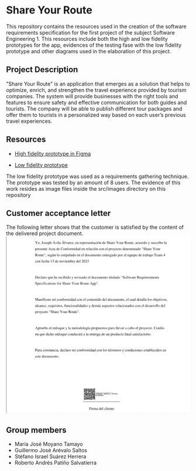 # Share Your Route

This repository contains the resources used in the creation of the software requirements specification for the first project of the subject Software Engineering 1.
This resources include both the high and low fidelity prototypes for the app, evidences of the testing fase with the low fidelity prototype and other diagrams used in the elaboration of this project.


## Project Description
"Share Your Route" is an application that emerges as a solution that helps to optimize, enrich,
and strengthen the travel experience provided by tourism companies.
The system will provide businesses with the right tools and features to ensure safety and effective
communication for both guides and tourists. The company will be able to publish different tour
packages and offer them to tourists in a personalized way based on each user’s previous travel
experiences.

## Resources
- [High fidelity prototype in Figma](https://www.figma.com/file/EQNc8YhJ3AQ8ux3ZyqoSfZ/Prototipo-(Copy)?type=design&node-id=0%3A1&mode=design&t=dVXTguQcIGfkiT5o-1)

- [Low fidelity prototype](https://marvelapp.com/prototype/a250061?)


The low fidelity prototype was used as a requirements gathering technique. The prototype was tested by an amount of 8 users.
The evidence of this work resides as image files inside the src/images directory on this repository


## Customer acceptance letter

The following letter shows that the customer is satisfied by the content of the delivered project document.
![customer_acceptance](src/customer_satisfaction_acceptance_letter/customer_acceptance.png)


## Group members
- María José Moyano Tamayo
- Guillermo José Arévalo Saltos
- Stéfano Israel Suárez Herrera
- Roberto Andrés Patiño Salvatierra
